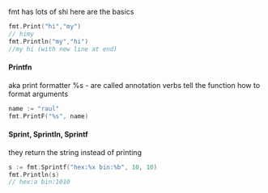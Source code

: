 fmt has lots of shi here are the basics
``` Go
fmt.Print("hi","my")
// himy
fmt.Println("my","hi")
//my hi (with new line at end)
```

#### Printfn
aka print formatter
%s - are called annotation verbs tell the function how to format arguments
``` Go
name := "raul"
fmt.PrintF("%s", name)

```

#### Sprint, Sprintln, Sprintf
they return the string instead of printing 
``` Go
s := fmt.Sprintf("hex:%x bin:%b", 10, 10)
fmt.Println(s)
// hex:a bin:1010
```

